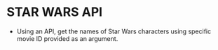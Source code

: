 # STAR WARS API

- Using an API, get the names of Star Wars characters using specific movie ID provided as an argument.
